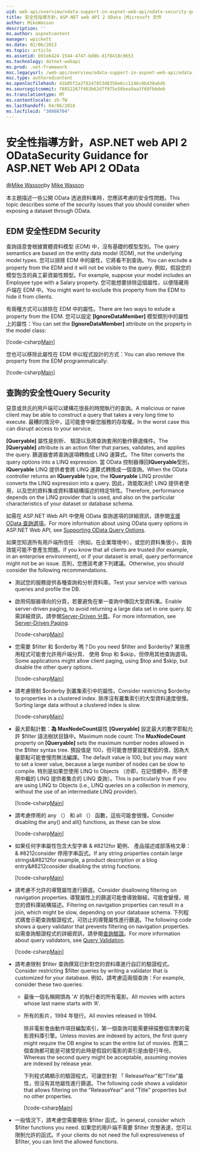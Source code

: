 ```yaml
---
uid: web-api/overview/odata-support-in-aspnet-web-api/odata-security-guidance
title: 安全性指導方針，ASP.NET web API 2 OData |Microsoft 文件
author: MikeWasson
description: ''
ms.author: aspnetcontent
manager: wpickett
ms.date: 02/06/2013
ms.topic: article
ms.assetid: b91e6424-1544-4747-bd0b-d1f8418c9653
ms.technology: dotnet-webapi
ms.prod: .net-framework
msc.legacyurl: /web-api/overview/odata-support-in-aspnet-web-api/odata-security-guidance
msc.type: authoredcontent
ms.openlocfilehash: 41b05f2a2f8247853d8358e6cc1246c8b438a6db
ms.sourcegitcommit: f8852267f463b62d7f975e56bea9aa3f68fbbdeb
ms.translationtype: MT
ms.contentlocale: zh-TW
ms.lasthandoff: 04/06/2018
ms.locfileid: "30868704"
---
```

<a name="security-guidance-for-aspnet-web-api-2-odata"></a><span data-ttu-id="5afae-102">安全性指導方針，ASP.NET web API 2 OData</span><span class="sxs-lookup"><span data-stu-id="5afae-102">Security Guidance for ASP.NET Web API 2 OData</span></span>
====================
<span data-ttu-id="5afae-103">由[Mike Wasson](https://github.com/MikeWasson)</span><span class="sxs-lookup"><span data-stu-id="5afae-103">by [Mike Wasson](https://github.com/MikeWasson)</span></span>

<span data-ttu-id="5afae-104">本主題描述一些公開 OData 透過資料集時，您應該考慮的安全性問題。</span><span class="sxs-lookup"><span data-stu-id="5afae-104">This topic describes some of the security issues that you should consider when exposing a dataset through OData.</span></span>

## <a name="edm-security"></a><span data-ttu-id="5afae-105">EDM 安全性</span><span class="sxs-lookup"><span data-stu-id="5afae-105">EDM Security</span></span>

<span data-ttu-id="5afae-106">查詢語意會根據實體資料模型 (EDM) 中，沒有基礎的模型型別。</span><span class="sxs-lookup"><span data-stu-id="5afae-106">The query semantics are based on the entity data model (EDM), not the underlying model types.</span></span> <span data-ttu-id="5afae-107">您可以排除 EDM 中的屬性，它將看不到查詢。</span><span class="sxs-lookup"><span data-stu-id="5afae-107">You can exclude a property from the EDM and it will not be visible to the query.</span></span> <span data-ttu-id="5afae-108">例如，假設您的模型包含的員工薪資屬性類型。</span><span class="sxs-lookup"><span data-stu-id="5afae-108">For example, suppose your model includes an Employee type with a Salary property.</span></span> <span data-ttu-id="5afae-109">您可能想要排除這個屬性，以便隱藏用戶端在 EDM 中。</span><span class="sxs-lookup"><span data-stu-id="5afae-109">You might want to exclude this property from the EDM to hide it from clients.</span></span>

<span data-ttu-id="5afae-110">有兩種方式可以排除在 EDM 中的屬性。</span><span class="sxs-lookup"><span data-stu-id="5afae-110">There are two ways to exlude a property from the EDM.</span></span> <span data-ttu-id="5afae-111">您可以設定 **[IgnoreDataMember]** 模型類別中的屬性上的屬性：</span><span class="sxs-lookup"><span data-stu-id="5afae-111">You can set the **[IgnoreDataMember]** attribute on the property in the model class:</span></span>

[!code-csharp[Main](odata-security-guidance/samples/sample1.cs)]

<span data-ttu-id="5afae-112">您也可以移除此屬性在 EDM 中以程式設計的方式：</span><span class="sxs-lookup"><span data-stu-id="5afae-112">You can also remove the property from the EDM programmatically:</span></span>

[!code-csharp[Main](odata-security-guidance/samples/sample2.cs)]

## <a name="query-security"></a><span data-ttu-id="5afae-113">查詢的安全性</span><span class="sxs-lookup"><span data-stu-id="5afae-113">Query Security</span></span>

<span data-ttu-id="5afae-114">惡意或貝氏的用戶端可以建構花很長的時間執行的查詢。</span><span class="sxs-lookup"><span data-stu-id="5afae-114">A malicious or naive client may be able to construct a query that takes a very long time to execute.</span></span> <span data-ttu-id="5afae-115">最糟的情況中，這可能會中斷您服務的存取權。</span><span class="sxs-lookup"><span data-stu-id="5afae-115">In the worst case this can disrupt access to your service.</span></span>

<span data-ttu-id="5afae-116">**[Queryable]** 屬性是剖析、 驗證以及將查詢套用的動作篩選條件。</span><span class="sxs-lookup"><span data-stu-id="5afae-116">The **[Queryable]** attribute is an action filter that parses, validates, and applies the query.</span></span> <span data-ttu-id="5afae-117">篩選器會將查詢選項轉換成 LINQ 運算式。</span><span class="sxs-lookup"><span data-stu-id="5afae-117">The filter converts the query options into a LINQ expression.</span></span> <span data-ttu-id="5afae-118">當 OData 控制器傳回**IQueryable**型別， **IQueryable** LINQ 提供者會將 LINQ 運算式轉換成一個查詢。</span><span class="sxs-lookup"><span data-stu-id="5afae-118">When the OData controller returns an **IQueryable** type, the **IQueryable** LINQ provider converts the LINQ expression into a query.</span></span> <span data-ttu-id="5afae-119">因此，效能取決於 LINQ 提供者使用，以及您的資料集或資料庫結構描述的特定特性。</span><span class="sxs-lookup"><span data-stu-id="5afae-119">Therefore, performance depends on the LINQ provider that is used, and also on the particular characteristics of your dataset or database schema.</span></span>

<span data-ttu-id="5afae-120">如需在 ASP.NET Web API 中使用 OData 查詢選項的詳細資訊，請參閱[支援 OData 查詢選項](supporting-odata-query-options.md)。</span><span class="sxs-lookup"><span data-stu-id="5afae-120">For more information about using OData query options in ASP.NET Web API, see [Supporting OData Query Options](supporting-odata-query-options.md).</span></span>

<span data-ttu-id="5afae-121">如果您知道所有用戶端所信任 （例如，在企業環境中），或您的資料集很小，查詢效能可能不會產生問題。</span><span class="sxs-lookup"><span data-stu-id="5afae-121">If you know that all clients are trusted (for example, in an enterprise environment), or if your dataset is small, query performance might not be an issue.</span></span> <span data-ttu-id="5afae-122">否則，您應該考慮下列建議。</span><span class="sxs-lookup"><span data-stu-id="5afae-122">Otherwise, you should consider the following recommendations.</span></span>

- <span data-ttu-id="5afae-123">測試您的服務提供各種查詢和分析資料庫。</span><span class="sxs-lookup"><span data-stu-id="5afae-123">Test your service with various queries and profile the DB.</span></span>
- <span data-ttu-id="5afae-124">啟用伺服器導向的分頁，若要避免在單一查詢中傳回大型資料集。</span><span class="sxs-lookup"><span data-stu-id="5afae-124">Enable server-driven paging, to avoid returning a large data set in one query.</span></span> <span data-ttu-id="5afae-125">如需詳細資訊，請參閱[Server-Driven 分頁](supporting-odata-query-options.md#server-paging)。</span><span class="sxs-lookup"><span data-stu-id="5afae-125">For more information, see [Server-Driven Paging](supporting-odata-query-options.md#server-paging).</span></span> 

    [!code-csharp[Main](odata-security-guidance/samples/sample3.cs)]
- <span data-ttu-id="5afae-126">您需要 $filter 和 $orderby 嗎？</span><span class="sxs-lookup"><span data-stu-id="5afae-126">Do you need $filter and $orderby?</span></span> <span data-ttu-id="5afae-127">某些應用程式可能會允許用戶端分頁、 使用 $top 和 $skip，但停用其他查詢選項。</span><span class="sxs-lookup"><span data-stu-id="5afae-127">Some applications might allow client paging, using $top and $skip, but disable the other query options.</span></span> 

    [!code-csharp[Main](odata-security-guidance/samples/sample4.cs)]
- <span data-ttu-id="5afae-128">請考慮限制 $orderby 到叢集索引中的屬性。</span><span class="sxs-lookup"><span data-stu-id="5afae-128">Consider restricting $orderby to properties in a clustered index.</span></span> <span data-ttu-id="5afae-129">排序沒有叢集索引的大型資料速度很慢。</span><span class="sxs-lookup"><span data-stu-id="5afae-129">Sorting large data without a clustered index is slow.</span></span> 

    [!code-csharp[Main](odata-security-guidance/samples/sample5.cs)]
- <span data-ttu-id="5afae-130">最大節點計數：**為 MaxNodeCount**屬性 **[Queryable]** 設定最大的數字節點允許 $filter 語法樹狀目錄中。</span><span class="sxs-lookup"><span data-stu-id="5afae-130">Maximum node count: The **MaxNodeCount** property on **[Queryable]** sets the maximum number nodes allowed in the $filter syntax tree.</span></span> <span data-ttu-id="5afae-131">預設值是 100，但可能會想要設定較低的值，因為大量節點可能會慢而無法編譯。</span><span class="sxs-lookup"><span data-stu-id="5afae-131">The default value is 100, but you may want to set a lower value, because a large number of nodes can be slow to compile.</span></span> <span data-ttu-id="5afae-132">特別是如果您使用 LINQ to Objects （亦即，在記憶體中，而不使用中繼的 LINQ 提供者集合的 LINQ 查詢）。</span><span class="sxs-lookup"><span data-stu-id="5afae-132">This is particularly true if you are using LINQ to Objects (i.e., LINQ queries on a collection in memory, without the use of an intermediate LINQ provider).</span></span> 

    [!code-csharp[Main](odata-security-guidance/samples/sample6.cs)]
- <span data-ttu-id="5afae-133">請考慮停用的 any （） 和 all （） 函數，這些可能會很慢。</span><span class="sxs-lookup"><span data-stu-id="5afae-133">Consider disabling the any() and all() functions, as these can be slow.</span></span> 

    [!code-csharp[Main](odata-security-guidance/samples/sample7.cs)]
- <span data-ttu-id="5afae-134">如果任何字串屬性包含大型字串 & #8212for 範例、 產品描述或部落格文章： & #8212consider 停用字串函式。</span><span class="sxs-lookup"><span data-stu-id="5afae-134">If any string properties contain large strings&#8212for example, a product description or a blog entry&#8212consider disabling the string functions.</span></span> 

    [!code-csharp[Main](odata-security-guidance/samples/sample8.cs)]
- <span data-ttu-id="5afae-135">請考慮不允許的導覽屬性進行篩選。</span><span class="sxs-lookup"><span data-stu-id="5afae-135">Consider disallowing filtering on navigation properties.</span></span> <span data-ttu-id="5afae-136">導覽屬性上的篩選可能會導致聯結，可能會變慢，視您的資料庫結構描述。</span><span class="sxs-lookup"><span data-stu-id="5afae-136">Filtering on navigation properties can result in a join, which might be slow, depending on your database schema.</span></span> <span data-ttu-id="5afae-137">下列程式碼會示範查詢驗證程式，可防止的導覽屬性進行篩選。</span><span class="sxs-lookup"><span data-stu-id="5afae-137">The following code shows a query validator that prevents filtering on navigation properties.</span></span> <span data-ttu-id="5afae-138">如需查詢驗證程式的詳細資訊，請參閱[查詢驗證](supporting-odata-query-options.md#query-validation)。</span><span class="sxs-lookup"><span data-stu-id="5afae-138">For more information about query validators, see [Query Validation](supporting-odata-query-options.md#query-validation).</span></span> 

    [!code-csharp[Main](odata-security-guidance/samples/sample9.cs)]
- <span data-ttu-id="5afae-139">請考慮限制 $filter 查詢撰寫已針對您的資料庫進行自訂的驗證程式。</span><span class="sxs-lookup"><span data-stu-id="5afae-139">Consider restricting $filter queries by writing a validator that is customized for your database.</span></span> <span data-ttu-id="5afae-140">例如，請考慮這兩個查詢：</span><span class="sxs-lookup"><span data-stu-id="5afae-140">For example, consider these two queries:</span></span> 

  - <span data-ttu-id="5afae-141">最後一個名稱開頭為 'A' 的執行者的所有電影。</span><span class="sxs-lookup"><span data-stu-id="5afae-141">All movies with actors whose last name starts with ‘A'.</span></span>
  - <span data-ttu-id="5afae-142">所有的影片，1994 年發行。</span><span class="sxs-lookup"><span data-stu-id="5afae-142">All movies released in 1994.</span></span>

    <span data-ttu-id="5afae-143">除非電影會由動作項目編製索引，第一個查詢可能需要掃描整個清單的電影資料庫引擎。</span><span class="sxs-lookup"><span data-stu-id="5afae-143">Unless movies are indexed by actors, the first query might require the DB engine to scan the entire list of movies.</span></span> <span data-ttu-id="5afae-144">而第二個查詢都可能是可接受的此時是假設的電影的索引是由發行年份。</span><span class="sxs-lookup"><span data-stu-id="5afae-144">Whereas the second query might be acceptable, assuming movies are indexed by release year.</span></span>

    <span data-ttu-id="5afae-145">下列程式碼顯示的驗證程式，可讓您針對 「 ReleaseYear"和"Title"屬性，但沒有其他屬性進行篩選。</span><span class="sxs-lookup"><span data-stu-id="5afae-145">The following code shows a validator that allows filtering on the "ReleaseYear" and "Title" properties but no other properties.</span></span>

    [!code-csharp[Main](odata-security-guidance/samples/sample10.cs)]
- <span data-ttu-id="5afae-146">一般情況下，請考慮您需要哪些 $filter 函式。</span><span class="sxs-lookup"><span data-stu-id="5afae-146">In general, consider which $filter functions you need.</span></span> <span data-ttu-id="5afae-147">如果您的用戶端不需要 $filter 完整表達，您可以限制允許的函式。</span><span class="sxs-lookup"><span data-stu-id="5afae-147">If your clients do not need the full expressiveness of $filter, you can limit the allowed functions.</span></span>
